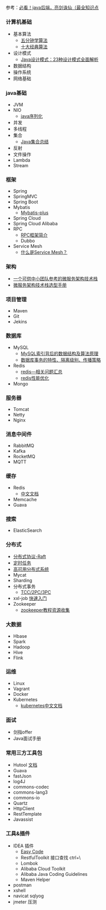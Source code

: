 参考：[必看！java后端，亮剑诛仙（最全知识点](https://mp.weixin.qq.com/s/Cuv0SyjzasDKC0wIQxrgaw)

### 计算机基础
* 基本算法
   * [五分钟学算法](https://mp.weixin.qq.com/s/vn3KiV-ez79FmbZ36SX9lg)
   * [十大经典算法](https://mp.weixin.qq.com/s/vn3KiV-ez79FmbZ36SX9lg)
* 设计模式
  * [Java设计模式：23种设计模式全面解析](http://c.biancheng.net/design_pattern/)
* 数据结构
* 操作系统
* 网络基础

### java基础
* JVM
* NIO
    * [java序列化](https://www.cnblogs.com/9dragon/p/10901448.html)
* 并发
* 多线程
* 集合
    * [Java集合总结](https://blog.csdn.net/ThinkWon/article/details/98844796)
* 反射
* 文件操作
* Lambda
* Stream

### 框架
* Spring
* SpringMVC
* Spring Boot
* Mybatis
    * [Mybatis-plus](https://mp.baomidou.com/guide/)
* Spring Cloud
* Spring Cloud Alibaba
* RPC
   * [RPC框架简介](https://developer.51cto.com/art/201906/597963.htm)
   * Dubbo
* Service Mesh
  * [什么是Service Mesh？](https://mp.weixin.qq.com/s/iSzQgsK4ANoCV0daIHMuNw)
### 架构
* [一个可供中小团队参考的微服务架构技术栈](https://www.infoq.cn/article/china-microservice-technique/?utm_source=tuicool&utm_medium=referral)
* [微服务架构技术栈选型手册](https://www.infoq.cn/article/micro-service-technology-stack/)
### 项目管理
* Maven
* Git
* Jekins
### 数据库
* MySQL
    * [MySQL索引背后的数据结构及算法原理](http://blog.codinglabs.org/articles/theory-of-mysql-index.html)
    * [数据库事务的特性、隔离级别、传播策略](https://www.cnblogs.com/z-sm/p/7245981.html)
* Redis
    * [redis—相关问题汇总](https://blog.csdn.net/hebtu666/article/details/102580321)
    * [redis性能优化](https://mp.weixin.qq.com/s/JVTtowoqsIixiaK8WL7wgQ)
* Mongo

### 服务器	
* Tomcat 
* Netty 
* Nginx

### 消息中间件
* RabbitMQ
* Kafka
* RocketMQ
* MQTT

### 缓存
* Redis
    * [中文文档](http://www.redis.cn/documentation.html)
* Memcache
* Guava

### 搜索
* ElasticSearch

### 分布式
* [分布式协议-Raft](https://mp.weixin.qq.com/s/LDzqS_8xkAIn2pfPhoFLOA)
* [定时任务](https://mp.weixin.qq.com/s/l4vuYpNRjKxQRkRTDhyg2Q)
* [高可用分布式系统](https://mp.weixin.qq.com/s/WOLQg5AbiPUCPhYz2Ixi2Q)
* Mycat
* Sharding
* 分布式事务
  * [TCC/2PC/3PC](https://mp.weixin.qq.com/s/08ixco06hMw99365vDiM0w)
* xxl-job [快速入门](https://www.jianshu.com/p/fa7186bea84b)
* Zookeeper
    * [zookeeper教程资源收集](http://www.cnblogs.com/EasonJim/p/7481825.html)
### 大数据
* Hbase
* Spark
* Hadoop
* Hive
* Flink

### 运维
* Linux
* Vagrant
* Docker
* Kubernetes
  * [kubernetes中文文档](http://docs.kubernetes.org.cn)
  
### 面试
* 剑指offer
* Java面试手册

### 常用三方工具包
* Hutool [文档](https://www.hutool.cn/docs/#/)
* Guava
* fastJson
* log4J
* commons-codec
* commons-lang3
* commons-io
* Quartz
* HttpClient
* RestTemplate
* Javassist	

### 工具&插件
* IDEA 插件
   * [Easy Code](https://gitee.com/makejava/EasyCode/wikis/pages?)
   * RestfulToolkit 接口查找 ctrl+\
   * Lombok
   * Alibaba Cloud Toolkit
   * Alibaba Java Coding Guidelines
   * Maven Helper
* postman 
* xshell
* navicat sqlyog
* jmeter 压测
    
